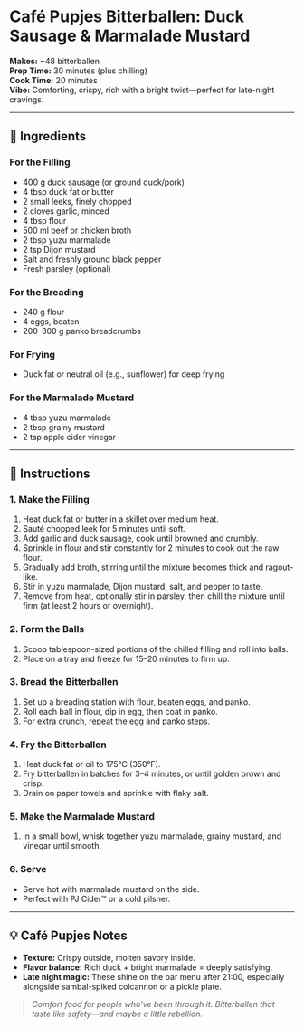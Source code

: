 # Café Pupjes Bitterballen: Duck Sausage & Marmalade Mustard

**Makes:** ~48 bitterballen  
**Prep Time:** 30 minutes (plus chilling)  
**Cook Time:** 20 minutes  
**Vibe:** Comforting, crispy, rich with a bright twist—perfect for late-night cravings.

---

## 🧾 Ingredients

### For the Filling

* 400 g duck sausage (or ground duck/pork)
* 4 tbsp duck fat or butter
* 2 small leeks, finely chopped
* 2 cloves garlic, minced
* 4 tbsp flour
* 500 ml beef or chicken broth
* 2 tbsp yuzu marmalade
* 2 tsp Dijon mustard
* Salt and freshly ground black pepper
* Fresh parsley (optional)

### For the Breading

* 240 g flour
* 4 eggs, beaten
* 200–300 g panko breadcrumbs

### For Frying

* Duck fat or neutral oil (e.g., sunflower) for deep frying

### For the Marmalade Mustard

* 4 tbsp yuzu marmalade
* 2 tbsp grainy mustard
* 2 tsp apple cider vinegar

---

## 🥣 Instructions

### 1. Make the Filling
1. Heat duck fat or butter in a skillet over medium heat.
2. Sauté chopped leek for 5 minutes until soft.
3. Add garlic and duck sausage, cook until browned and crumbly.
4. Sprinkle in flour and stir constantly for 2 minutes to cook out the raw flour.
5. Gradually add broth, stirring until the mixture becomes thick and ragout-like.
6. Stir in yuzu marmalade, Dijon mustard, salt, and pepper to taste.
7. Remove from heat, optionally stir in parsley, then chill the mixture until firm (at least 2 hours or overnight).

### 2. Form the Balls
1. Scoop tablespoon-sized portions of the chilled filling and roll into balls.
2. Place on a tray and freeze for 15–20 minutes to firm up.

### 3. Bread the Bitterballen
1. Set up a breading station with flour, beaten eggs, and panko.
2. Roll each ball in flour, dip in egg, then coat in panko.
3. For extra crunch, repeat the egg and panko steps.

### 4. Fry the Bitterballen
1. Heat duck fat or oil to 175°C (350°F).
2. Fry bitterballen in batches for 3–4 minutes, or until golden brown and crisp.
3. Drain on paper towels and sprinkle with flaky salt.

### 5. Make the Marmalade Mustard
1. In a small bowl, whisk together yuzu marmalade, grainy mustard, and vinegar until smooth.

### 6. Serve
- Serve hot with marmalade mustard on the side.
- Perfect with PJ Cider™ or a cold pilsner.

---

## 💡 Café Pupjes Notes

- **Texture:** Crispy outside, molten savory inside.
- **Flavor balance:** Rich duck + bright marmalade = deeply satisfying.
- **Late night magic:** These shine on the bar menu after 21:00, especially alongside sambal-spiked colcannon or a pickle plate.

> *Comfort food for people who’ve been through it. Bitterballen that taste like safety—and maybe a little rebellion.*
